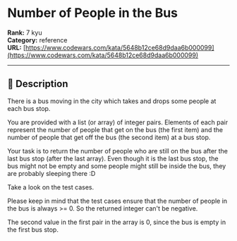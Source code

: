 # Number of People in the Bus

**Rank:** 7 kyu  
**Category:** reference  
**URL:** [https://www.codewars.com/kata/5648b12ce68d9daa6b000099](https://www.codewars.com/kata/5648b12ce68d9daa6b000099)

---

## 📝 Description

There is a bus moving in the city which takes and drops some people at each bus stop.

You are provided with a list (or array) of integer pairs. Elements of each pair represent the number of people that get on the bus (the first item) and the number of people that get off the bus (the second item) at a bus stop.

Your task is to return the number of people who are still on the bus after the last bus stop (after the last array). Even though it is the last bus stop, the bus might not be empty and some people might still be inside the bus, they are probably sleeping there :D 

Take a look on the test cases.

Please keep in mind that the test cases ensure that the number of people in the bus is always >= 0. So the returned integer can't be negative.

The second value in the first pair in the array is 0, since the bus is empty in the first bus stop.
